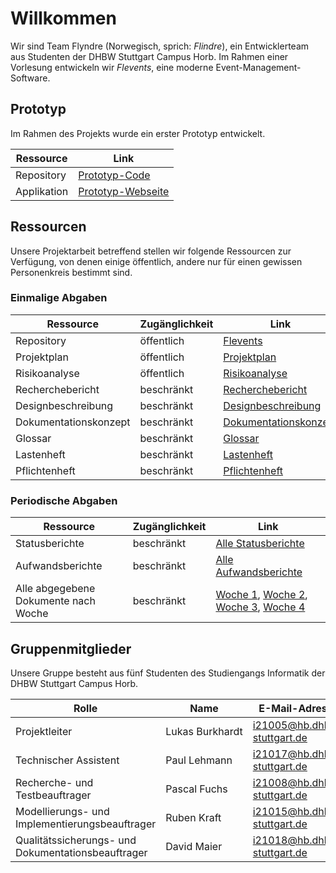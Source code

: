 # Willkommen

Wir sind Team Flyndre (Norwegisch, sprich: _Flindre_), ein Entwicklerteam aus Studenten der DHBW Stuttgart Campus Horb.
Im Rahmen einer Vorlesung entwickeln wir _Flevents_, eine moderne Event-Management-Software.

## Prototyp

Im Rahmen des Projekts wurde ein erster Prototyp entwickelt.

| Ressource | Link |
| --- | --- |
| Repository | [Prototyp-Code](https://github.com/NoName11234/FleventsPrototype) |
| Applikation | [Prototyp-Webseite](http://h3005487.stratoserver.net:8080) |

## Ressourcen

Unsere Projektarbeit betreffend stellen wir folgende Ressourcen zur Verfügung, von denen einige öffentlich, andere nur für einen gewissen Personenkreis bestimmt sind.

### Einmalige Abgaben

| Ressource | Zugänglichkeit | Link |
| --- | --- | --- |
| Repository | öffentlich | [Flevents](https://github.com/NoName11234/Flevents) |
| Projektplan | öffentlich | [Projektplan](https://dhbwstg-my.sharepoint.com/:w:/g/personal/i21015_hb_dhbw-stuttgart_de/Efkh8CQ-eoxJvgYrt-9BnU0Bwb66dCbevpmAAzJlUaDuKg?e=12gLXE) |
| Risikoanalyse | öffentlich | [Risikoanalyse](https://dhbwstg-my.sharepoint.com/:w:/g/personal/i21015_hb_dhbw-stuttgart_de/Ef9aBNEyc5dAoYe1okeoagsBrVvVqp7tF_pYtS-z9pgfJg?e=fhzGvK) |
| Recherchebericht | beschränkt | [Recherchebericht](https://dhbwstg-my.sharepoint.com/:b:/g/personal/i21015_hb_dhbw-stuttgart_de/EYEUUlcJgxVNiUKyhelW_4AByh5hGhg0ZieAIDqmHl1CuQ?e=A0dMvG) |
| Designbeschreibung | beschränkt | [Designbeschreibung](https://dhbwstg-my.sharepoint.com/:b:/g/personal/i21015_hb_dhbw-stuttgart_de/EWPY6NK-PHJKk77rwBh7FikBHpfjJ9p9o9PpMettdagsjQ?e=Yc5uzA) |
| Dokumentationskonzept | beschränkt | [Dokumentationskonzept](https://dhbwstg-my.sharepoint.com/:b:/g/personal/i21015_hb_dhbw-stuttgart_de/ERPe689Q9vZMpX39LYGajrwBxJkrO2_0JzxEuBjkVZZmAw?e=EosmTx) |
| Glossar | beschränkt | [Glossar](https://dhbwstg-my.sharepoint.com/:b:/g/personal/i21015_hb_dhbw-stuttgart_de/EdbhlzQb5FdNpTYbmMqhM30BUUw1n56eJYzbXXsFZx-H5g?e=wKwLuF) |
| Lastenheft | beschränkt | [Lastenheft](https://dhbwstg-my.sharepoint.com/:b:/g/personal/i21015_hb_dhbw-stuttgart_de/EWmP-hiYnNdImtKRqcJaZAkBgK6tMha4Tr4LtGXVT5nsZA?e=yYca5K) |
| Pflichtenheft | beschränkt | [Pflichtenheft](https://dhbwstg-my.sharepoint.com/:b:/g/personal/i21015_hb_dhbw-stuttgart_de/ETRd38w1BBREi0rMK3i8J5kBPuZbrdpBQpgvfedRgAn3Aw?e=lCoixr) |

### Periodische Abgaben

| Ressource | Zugänglichkeit | Link |
| --- | --- | --- |
| Statusberichte | beschränkt | [Alle Statusberichte](https://dhbwstg-my.sharepoint.com/:f:/g/personal/i21015_hb_dhbw-stuttgart_de/Ek6RXJJ2bexLhTh41hYQTp0BkIt39ANIW3aETtXwXOL2Bg?e=0HQPRm) |
| Aufwandsberichte | beschränkt |  [Alle Aufwandsberichte](https://dhbwstg-my.sharepoint.com/:f:/g/personal/i21015_hb_dhbw-stuttgart_de/EgAPLLNsz81NiKrMdZ2INM8Bn4Js46WiQyu1vKXY73dt6A?e=D5ckoE) |
| Alle abgegebene Dokumente nach Woche | beschränkt | [Woche 1](https://dhbwstg-my.sharepoint.com/:f:/g/personal/i21015_hb_dhbw-stuttgart_de/EiJdDY_gI55Ml_A61vQJtzoB6HPcTynsXiBAz-RctvVs6Q?e=R71a4l), [Woche 2](https://dhbwstg-my.sharepoint.com/:f:/g/personal/i21015_hb_dhbw-stuttgart_de/EvGifXm6H-ZNmLV4rqB6hK8B_Z7-NgUSa6nDVZihreKTHw?e=iK1pBL), [Woche 3](https://dhbwstg-my.sharepoint.com/:f:/g/personal/i21015_hb_dhbw-stuttgart_de/Ehh97K-R-45NpMR_whHZQgUBkb5kPMrjfb4CD6NHhkigpg?e=0cLjQ2), [Woche 4](https://dhbwstg-my.sharepoint.com/:f:/g/personal/i21015_hb_dhbw-stuttgart_de/Et8beomiSh1CqdrztDG7E2QBa6erEXKO_BF7cylbXYgxVQ?e=0WnOjz) |

## Gruppenmitglieder

Unsere Gruppe besteht aus fünf Studenten des Studiengangs Informatik der DHBW Stuttgart Campus Horb.

| Rolle | Name | E-Mail-Adresse |
| --- | --- | --- |
| Projektleiter | Lukas&nbsp;Burkhardt | [i21005@hb.dhbw-stuttgart.de](mailto:i21005@hb.dhbw-stuttgart.de) |
| Technischer Assistent | Paul&nbsp;Lehmann | [i21017@hb.dhbw-stuttgart.de](mailto:i21017@hb.dhbw-stuttgart.de) |
| Recherche- und Testbeauftrager | Pascal&nbsp;Fuchs | [i21008@hb.dhbw-stuttgart.de](mailto:i21008@hb.dhbw-stuttgart.de) |
| Modellierungs- und Implementierungsbeauftrager | Ruben&nbsp;Kraft | [i21015@hb.dhbw-stuttgart.de](mailto:i21015@hb.dhbw-stuttgart.de) |
| Qualitätssicherungs- und Dokumentationsbeauftrager | David&nbsp;Maier | [i21018@hb.dhbw-stuttgart.de](mailto:i21018@hb.dhbw-stuttgart.de) |
